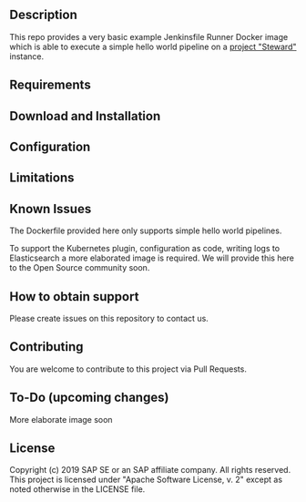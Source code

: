 ## Description

This repo provides a very basic example Jenkinsfile Runner Docker image which is able
to execute a simple hello world pipeline on a [project "Steward"](https://github.com/SAP/stewardci-core) instance.

## Requirements

## Download and Installation

## Configuration

## Limitations

## Known Issues

The Dockerfile provided here only supports simple hello world pipelines. 

To support the Kubernetes plugin, configuration as code, writing logs to Elasticsearch
a more elaborated image is required. We will provide this here to the Open Source community soon.

## How to obtain support

Please create issues on this repository to contact us.

## Contributing

You are welcome to contribute to this project via Pull Requests.

## To-Do (upcoming changes)

More elaborate image soon

## License

Copyright (c) 2019 SAP SE or an SAP affiliate company. All rights reserved.
This project is licensed under "Apache Software License, v. 2" except as noted otherwise in the LICENSE file.

